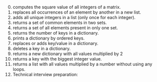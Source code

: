0.	computes the square value of all integers of a matrix.
1.	replaces all occurrences of an element by another in a new list.
2.	adds all unique integers in a list (only once for each integer).
3.	returns a set of common elements in two sets.
4.	returns a set of all elements present in only one set.
5.	returns the number of keys in a dictionary.
6.	prints a dictionary by ordered keys.
7.	replaces or adds key/value in a dictionary.
8.	deletes a key in a dictionary.
9.	returns a new dictionary with all values multiplied by 2
10.	returns a key with the biggest integer value.
11.	returns a list with all values multiplied by a number without using any loops.
12.	Technical interview preparation: 

